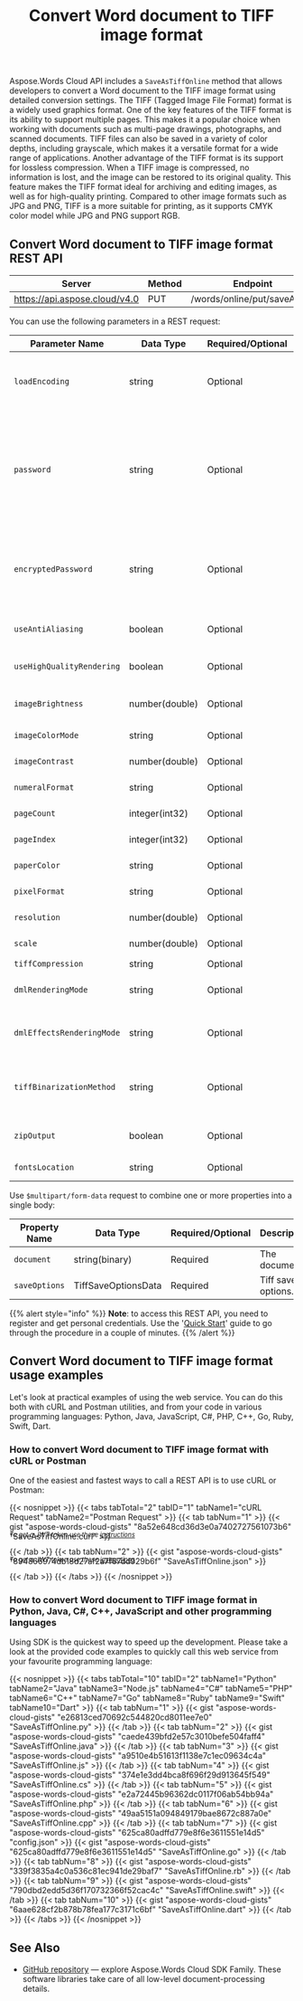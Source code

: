 ﻿---
title: "Convert Word document to TIFF image format"
second_title: " online"
articleTitle: "Convert Word document to TIFF image format"
linktitle: "Convert Word document to TIFF image format"
type: docs
url: /convert/document-to-tiff/
description: "Convert Word document to TIFF image format programmatically via Cloud API."
weight: 30
---

Aspose.Words Cloud API includes a `SaveAsTiffOnline` method that allows developers to convert a Word document to the TIFF image format using detailed conversion settings.
The TIFF (Tagged Image File Format) format is a widely used graphics format. One of the key features of the TIFF format is its ability to support multiple pages. This makes it a popular choice when working with documents such as multi-page drawings, photographs, and scanned documents. TIFF files can also be saved in a variety of color depths, including grayscale, which makes it a versatile format for a wide range of applications.
Another advantage of the TIFF format is its support for lossless compression. When a TIFF image is compressed, no information is lost, and the image can be restored to its original quality. This feature makes the TIFF format ideal for archiving and editing images, as well as for high-quality printing. Compared to other image formats such as JPG and PNG, TIFF is a more suitable for printing, as it supports CMYK color model while JPG and PNG support RGB.

## Convert Word document to TIFF image format REST API

| Server                         | Method | Endpoint             |
|--------------------------------|--------|----------------------|
| https://api.aspose.cloud/v4.0  | PUT    | /words/online/put/saveAs/tiff |

You can use the following parameters in a REST request:

| Parameter Name       | Data Type | Required/Optional  | Description                     |
|----------------------|-----------|--------------------|---------------------------------|
| `loadEncoding`       | string    | Optional           | Encoding that will be used to load an HTML (or TXT) document if the encoding is not specified in HTML. |
| `password`           | string    | Optional           | Password of protected Word document. Use the parameter to pass a password via SDK. SDK encrypts it automatically. We don't recommend to use the parameter to pass a plain password for direct call of API. |
| `encryptedPassword`  | string    | Optional           | Password of protected Word document. Use the parameter to pass an encrypted password for direct calls of API. See SDK code for encyption details. |
| `useAntiAliasing`    | boolean   | Optional           | The flag indicating whether to use antialiasing.             |
| `useHighQualityRendering` | boolean   | Optional           | The flag indicating whether to use high quality.             |
| `imageBrightness`    | number(double) | Optional           | The level of brightness for the generated images.            |
| `imageColorMode`     | string    | Optional           | The color mode for the generated images.                     |
| `imageContrast`      | number(double) | Optional           | The contrast for the generated images.                       |
| `numeralFormat`      | string    | Optional           | The images numeral format.                                   |
| `pageCount`          | integer(int32) | Optional           | The number of pages to render.                               |
| `pageIndex`          | integer(int32) | Optional           | The index of the page to start rendering.                    |
| `paperColor`         | string    | Optional           | The background image color.                                  |
| `pixelFormat`        | string    | Optional           | The pixel format of the generated images.                    |
| `resolution`         | number(double) | Optional           | The resolution of the generated images.                      |
| `scale`              | number(double) | Optional           | The zoom factor for the generated images.                    |
| `tiffCompression`    | string    | Optional           | The compression tipe.                                        |
| `dmlRenderingMode`   | string    | Optional           | The optional dml rendering mode. The default value is Fallback. |
| `dmlEffectsRenderingMode` | string    | Optional           | The optional dml effects rendering mode. The default value is Simplified. |
| `tiffBinarizationMethod` | string    | Optional           | The optional TIFF binarization method. Possible values are: FloydSteinbergDithering, Threshold. |
| `zipOutput`          | boolean   | Optional           | The flag indicating whether to ZIP the output.               |
| `fontsLocation`      | string    | Optional           | Folder in filestorage with custom fonts.                     |


Use `$multipart/form-data` request to combine one or more properties into a single body:

| Property Name        | Data Type | Required/Optional  | Description                     |
|----------------------|-----------|--------------------|---------------------------------|
| `document`           | string(binary) | Required           | The document.                                                |
| `saveOptions`        | TiffSaveOptionsData | Required           | Tiff save options.                                           |

{{% alert style="info" %}}
**Note**: to access this REST API, you need to register and get personal credentials. Use the '[Quick Start](/words/getting-started/quickstart/)' guide to go through the procedure in a couple of minutes.
{{% /alert %}}


## Convert Word document to TIFF image format usage examples

Let's look at practical examples of using the web service. You can do this both with cURL and Postman utilities, and from your code in various programming languages: Python, Java, JavaScript, C#, PHP, C++, Go, Ruby, Swift, Dart.

### How to convert Word document to TIFF image format with cURL or Postman

One of the easiest and fastest ways to call a REST API is to use cURL or Postman:

{{< nosnippet >}}
{{< tabs tabTotal="2" tabID="1" tabName1="cURL Request" tabName2="Postman Request" >}}
{{< tab tabNum="1" >}}
{{< gist "aspose-words-cloud-gists" "8a52e648cd36d3e0a7402727561073b6" "SaveAsTiffOnline.curl" >}}

<p style="margin-top:-32px;font-size:80%;font-style:italic">To get a JWT token use these <a href="/words/getting-started/quickstart/">instructions</a></p>

{{< /tab >}}
{{< tab tabNum="2" >}}
{{< gist "aspose-words-cloud-gists" "894866974db18d27af2a7f67dd929b6f" "SaveAsTiffOnline.json" >}}

<p style="margin-top:-32px;font-size:80%;font-style:italic">To get a JWT token use these <a href="/words/getting-started/quickstart/">instructions</a></p>

{{< /tab >}}
{{< /tabs >}}
{{< /nosnippet >}}


### How to convert Word document to TIFF image format in Python, Java, C#, C++, JavaScript and other programming languages

Using SDK is the quickest way to speed up the development. Please take a look at the provided code examples to quickly call this web service from your favourite programming language:

{{< nosnippet >}}
{{< tabs tabTotal="10" tabID="2" tabName1="Python" tabName2="Java" tabName3="Node.js" tabName4="C#" tabName5="PHP" tabName6="C++" tabName7="Go" tabName8="Ruby" tabName9="Swift" tabName10="Dart" >}}
{{< tab tabNum="1" >}}
{{< gist "aspose-words-cloud-gists" "e26813ced70692c544820cd8011ee7e0" "SaveAsTiffOnline.py" >}}
{{< /tab >}}
{{< tab tabNum="2" >}}
{{< gist "aspose-words-cloud-gists" "caede439bfd2e57c3010befe504faff4" "SaveAsTiffOnline.java" >}}
{{< /tab >}}
{{< tab tabNum="3" >}}
{{< gist "aspose-words-cloud-gists" "a9510e4b51613f1138e7c1ec09634c4a" "SaveAsTiffOnline.js" >}}
{{< /tab >}}
{{< tab tabNum="4" >}}
{{< gist "aspose-words-cloud-gists" "374e1e3dd4bca8f696f29d913645f549" "SaveAsTiffOnline.cs" >}}
{{< /tab >}}
{{< tab tabNum="5" >}}
{{< gist "aspose-words-cloud-gists" "e2a72445b96362dc0117f06ab54bb94a" "SaveAsTiffOnline.php" >}}
{{< /tab >}}
{{< tab tabNum="6" >}}
{{< gist "aspose-words-cloud-gists" "49aa5151a094849179bae8672c887a0e" "SaveAsTiffOnline.cpp" >}}
{{< /tab >}}
{{< tab tabNum="7" >}}
{{< gist "aspose-words-cloud-gists" "625ca80adffd779e8f6e3611551e14d5" "config.json" >}}
{{< gist "aspose-words-cloud-gists" "625ca80adffd779e8f6e3611551e14d5" "SaveAsTiffOnline.go" >}}
{{< /tab >}}
{{< tab tabNum="8" >}}
{{< gist "aspose-words-cloud-gists" "339f3835a4c0a536c81ec941de29baf7" "SaveAsTiffOnline.rb" >}}
{{< /tab >}}
{{< tab tabNum="9" >}}
{{< gist "aspose-words-cloud-gists" "790dbd2edd5d36f170732366f52cac4c" "SaveAsTiffOnline.swift" >}}
{{< /tab >}}
{{< tab tabNum="10" >}}
{{< gist "aspose-words-cloud-gists" "6aae628cf2b878b78fea177c3171c6bf" "SaveAsTiffOnline.dart" >}}
{{< /tab >}}
{{< /tabs >}}
{{< /nosnippet >}}


## See Also

 * [GitHub repository](https://github.com/aspose-words-cloud) — explore Aspose.Words Cloud SDK Family. These software libraries take care of all low-level document-processing details.


